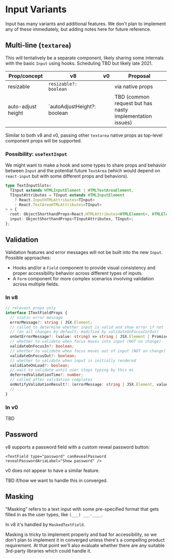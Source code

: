 # Input Variants

Input has many variants and additional features. We don't plan to implement any of these immediately, but adding notes here for future reference.

## Multi-line (`textarea`)

This will tentatively be a separate component, likely sharing some internals with the basic `Input` using hooks. Scheduling TBD but likely late 2021.

| Prop/concept       | v8                          | v0  | Proposal                                                 |
| ------------------ | --------------------------- | --- | -------------------------------------------------------- |
| resizable          | `resizable?: boolean`       |     | via native props                                         |
| auto-adjust height | `autoAdjustHeight?: boolean |     | TBD (common request but has nasty implementation issues) |

Similar to both v8 and v0, passing other `textarea` native props as top-level component props will be supported.

### Possibility: `useTextInput`

We might want to make a hook and some types to share props and behavior between `Input` and the potential future `TextArea` (which would depend on `react-input` but with some different props and behaviors).

```ts
type TextInputSlots<
  TInput extends HTMLInputElement | HTMLTextAreaElement,
  TInputAttributes = TInput extends HTMLInputElement
    ? React.InputHTMLAttributes<TInput>
    : React.TextAreaHTMLAttributes<TInput>
> = {
  root: ObjectShorthandProps<React.HTMLAttributes<HTMLElement>, HTMLElement>;
  input: ObjectShorthandProps<TInputAttributes, TInput>;
};
```

## Validation

Validation features and error messages will not be built into the new `Input`. Possible approaches:

- Hooks and/or a `Field` component to provide visual consistency and proper accessibility behavior across different types of inputs.
- A `Form` component for more complex scenarios involving validation across multiple fields.

### In v8

```ts
// relevant props only
interface ITextFieldProps {
  // static error message
  errorMessage?: string | JSX.Element;
  // called to determine whether input is valid and show error if not
  // (on all changes by default; modified by validateOnFocusIn/Out)
  onGetErrorMessage?: (value: string) => string | JSX.Element | PromiseLike<string | JSX.Element> | undefined;
  // whether to validate when focus moves into input (NOT on change)
  validateOnFocusIn?: boolean;
  // whether to validate when focus moves out of input (NOT on change)
  validateOnFocusOut?: boolean;
  // whether to validate when input is initially rendered
  validiateOnLoad?: boolean;
  // wait to validate until user stops typing by this ms
  deferredValidationTime?: number;
  // called after validation completes
  onNotifyValidationResult?: (errorMessage: string | JSX.Element, value: string | undefined) => void;
  // ...
}
```

### In v0

TBD

## Password

v8 supports a password field with a custom reveal password button:

```tsx
<TextField type="password" canRevealPassword revealPasswordAriaLabel="Show password" />
```

v0 does not appear to have a similar feature.

TBD if/how we want to handle this in converged.

## Masking

"Masking" refers to a text input with some pre-specified format that gets filled in as the user types, like `(___) ___-____`.

In v8 it's handled by `MaskedTextField`.

Masking is tricky to implement properly and bad for accessibility, so we don't plan to implement it in converged unless there's a compelling product requirement. At that point we'll also evaluate whether there are any suitable 3rd-party libraries which could handle it.
